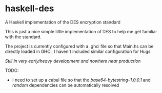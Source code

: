 haskell-des
===========

A Haskell implementation of the DES encryption standard

This is just a nice simple little implementation of DES to help me get familiar with the standard.

The project is currently configured with a .ghci file so that Main.hs can be directly loaded in GHCi, I haven't included similar configuration for Hugs

*Still in very early/heavy development and nowhere near production*

TODO:

+ I need to set up a cabal file so that the *base64-bytestring-1.0.0.1* and *random* dependencies can be automatically resolved
